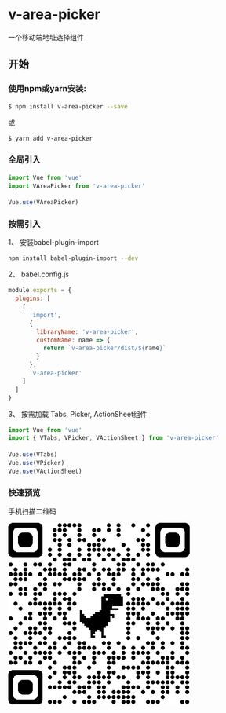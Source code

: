 # v-area-picker
一个移动端地址选择组件

## 开始

### 使用npm或yarn安装:

```bash
$ npm install v-area-picker --save
```
或

```bash
$ yarn add v-area-picker
```

### 全局引入

  ```js
  import Vue from 'vue'
  import VAreaPicker from 'v-area-picker'

  Vue.use(VAreaPicker)
  ```

### 按需引入
1、 安装babel-plugin-import

  ```bash
  npm install babel-plugin-import --dev
  ```

2、 babel.config.js

  ```js
  module.exports = {
    plugins: [
      [
        'import',
        {
          libraryName: 'v-area-picker',
          customName: name => {
            return `v-area-picker/dist/${name}`
          }
        },
        'v-area-picker'
      ]
    ]
  }

  ```
3、 按需加载 Tabs, Picker, ActionSheet组件

  ```js
  import Vue from 'vue'
  import { VTabs, VPicker, VActionSheet } from 'v-area-picker'

  Vue.use(VTabs)
  Vue.use(VPicker)
  Vue.use(VActionSheet)
  ```

  ### 快速预览
  手机扫描二维码

  ![qrcode](demos/src/images/qrcode.png)
